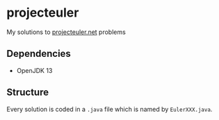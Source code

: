 # projecteuler

My solutions to [projecteuler.net](https://projecteuler.net) problems

## Dependencies

- OpenJDK 13

## Structure

Every solution is coded in a `.java` file which is named by `EulerXXX.java`.
